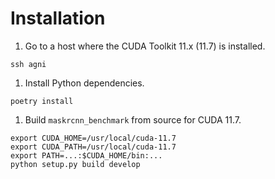 # Installation

1. Go to a host where the CUDA Toolkit 11.x (11.7) is installed.

```shell
ssh agni
```

1. Install Python dependencies.

```shell
poetry install
```

1. Build `maskrcnn_benchmark` from source for CUDA 11.7.

```shell
export CUDA_HOME=/usr/local/cuda-11.7
export CUDA_PATH=/usr/local/cuda-11.7
export PATH=...:$CUDA_HOME/bin:...
python setup.py build develop
```
